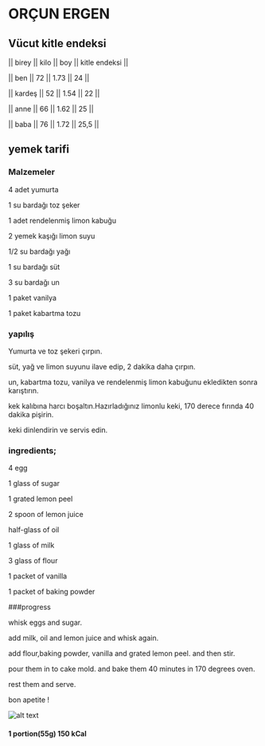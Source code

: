# ORÇUN ERGEN 

## Vücut kitle endeksi

||  birey  || kilo ||  boy   || kitle endeksi ||
             
||   ben   ||  72  ||  1.73  ||      24       ||

|| kardeş  ||  52  ||  1.54  ||      22       ||

||  anne   ||  66  ||  1.62  ||      25       ||

||  baba   ||  76  ||  1.72  ||     25,5      ||

## yemek tarifi

### Malzemeler
4 adet yumurta

1 su bardağı toz şeker

1 adet rendelenmiş limon kabuğu

2 yemek kaşığı limon suyu

1/2 su bardağı yağı

1 su bardağı süt

3 su bardağı un

1 paket vanilya

1 paket kabartma tozu

### yapılış

Yumurta ve toz şekeri çırpın.

süt, yağ ve limon suyunu ilave edip, 2 dakika daha çırpın.

un, kabartma tozu, vanilya ve rendelenmiş limon kabuğunu ekledikten sonra karıştırın.

kek kalıbına harcı boşaltın.Hazırladığınız limonlu keki, 170 derece fırında 40 dakika pişirin.

keki dinlendirin ve servis edin.

### ingredients;

4 egg

1 glass of sugar

1 grated lemon peel

2 spoon of lemon juice

half-glass of oil

1 glass of milk

3 glass of flour

1 packet of vanilla

1 packet of baking powder

###progress

whisk eggs and sugar.

add milk, oil and lemon juice and whisk again.

add flour,baking powder, vanilla and grated lemon peel. and then stir.

pour them in to cake mold. and bake them 40 minutes in 170 degrees oven.

rest them and serve.

bon apetite !

![alt text](https://images.app.goo.gl/oCWhDFgoDkWCaedo8)

#### 1 portion(55g) 150 kCal
